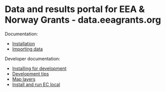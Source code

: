 Data and results portal for EEA & Norway Grants - data.eeagrants.org
=========================================

Documentation:

* [Installation](docs/installation.md)
* [Importing data](docs/import.md)

Developer documentation:

* [Installing for development](docs/development_install.md)
* [Development tips](docs/development.md)
* [Map layers](docs/map_layers.md)
* [Install and run EC local](docs/ec_local.md)
